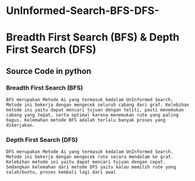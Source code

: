 # UnInformed-Search-BFS-DFS-
# Breadth First Search (BFS) &amp; Depth First Search (DFS) 
## Source Code in python


### Breadth First Search (BFS)
    BFS merupakan Metode Ai yang termasuk kedalam UnInformed Search. Metode ini bekerja dengan mengecek seluruh cabang dari graf. Kelebihan metode ini yaitu dapat mencari tujuan dengan teliti, pasti menemukan cabang yang tepat, serta optimal karena menemukan rute yang paling bagus. Kelemahan metode BFS adalah terlalu banyak proses yang dikerjakan.


###  Depth First Search (DFS)
    DFS merupakan Metode Ai yang termasuk kedalam UnInformed Search. Metode ini bekerja dengan mengecek rute secara mendalam ke graf. Kelebihan metode ini yaitu dapat mencari tujuan dengan cepat. Sedangkan kelemahan dari metode DFS yaitu kalau memilih rute yang salah/buntu, proses kembali lagi dari awal
